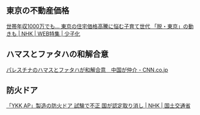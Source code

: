 ## 東京の不動産価格

[世帯年収1000万でも… 東京の住宅価格高騰に悩む子育て世代 「脱・東京」の動きも | NHK | WEB特集 | 少子化](https://www3.nhk.or.jp/news/html/20240723/k10014518961000.html)

## ハマスとファタハの和解合意

[パレスチナのハマスとファタハが和解合意　中国が仲介 - CNN.co.jp](https://www.cnn.co.jp/world/35221828.html)

## 防火ドア

[「YKK AP」製造の防火ドア 試験で不正 国が認定取り消し | NHK | 国土交通省](https://www3.nhk.or.jp/news/html/20240723/k10014521121000.html)
